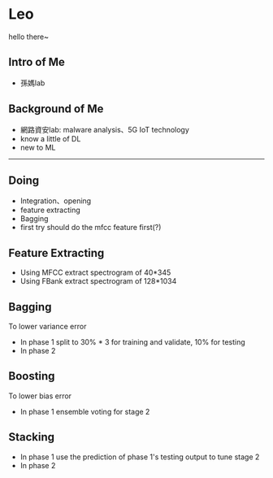 # Leo #
hello there~

## Intro of Me ##
- 孫媽lab

## Background of Me ##
- 網路資安lab: malware analysis、5G IoT technology
- know a little of DL
- new to ML

***
## Doing ##
- Integration、opening
- feature extracting
- Bagging
- first try should do the mfcc feature first(?)

## Feature Extracting ##
- Using MFCC extract spectrogram of 40*345
- Using FBank extract spectrogram of 128*1034

## Bagging ##
To lower variance error
- In phase 1 split to 30% * 3 for training and validate, 10% for testing
- In phase 2 

## Boosting ##
To lower bias error
- In phase 1 ensemble voting for stage 2

## Stacking ##
- In phase 1 use the prediction of phase 1's testing output to tune stage 2
- In phase 2 
